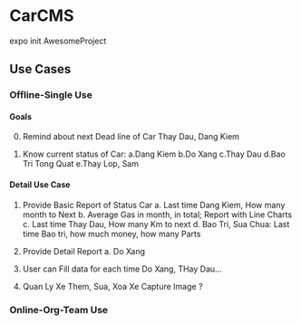 # CarCMS

expo init AwesomeProject

## Use Cases

### Offline-Single Use

#### Goals

0. Remind about next Dead line of Car
		Thay Dau, Dang Kiem

1. Know current status of Car: 
    a.Dang Kiem
    b.Do Xang
    c.Thay Dau
    d.Bao Tri Tong Quat
    e.Thay Lop, Sam

#### Detail Use Case

1. Provide Basic Report of Status Car
	a. Last time Dang Kiem, How many month to Next
	b. Average Gas in month, in total; Report with Line Charts
	c. Last time Thay Dau, How many Km to next 
	d. Bao Tri, Sua Chua: Last time Bao tri, how much money, how many Parts

2. Provide Detail Report
	a. Do Xang



3. User can Fill data for each time Do Xang, THay Dau...

4. Quan Ly Xe
	Them, Sua, Xoa Xe
		Capture Image ?



### Online-Org-Team Use



